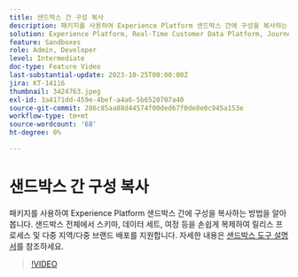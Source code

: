 ```yaml
---
title: 샌드박스 간 구성 복사
description: 패키지를 사용하여 Experience Platform 샌드박스 간에 구성을 복사하는 방법을 알아봅니다. 샌드박스에서 스키마, 데이터 세트, 여정 등을 쉽게 복제할 수 있습니다.
solution: Experience Platform, Real-Time Customer Data Platform, Journey Optimizer
feature: Sandboxes
role: Admin, Developer
level: Intermediate
doc-type: Feature Video
last-substantial-update: 2023-10-25T00:00:00Z
jira: KT-14116
thumbnail: 3424763.jpeg
exl-id: 3a4171dd-459e-4bef-a4a6-5b6520707a40
source-git-commit: 286c85aa88d44574f00ded67f0de8e0c945a153e
workflow-type: tm+mt
source-wordcount: '68'
ht-degree: 0%

---
```


# 샌드박스 간 구성 복사

패키지를 사용하여 Experience Platform 샌드박스 간에 구성을 복사하는 방법을 알아봅니다. 샌드박스 전체에서 스키마, 데이터 세트, 여정 등을 손쉽게 복제하여 릴리스 프로세스 및 다중 지역/다중 브랜드 배포를 지원합니다. 자세한 내용은 [샌드박스 도구 설명서](https://experienceleague.adobe.com/docs/experience-platform/sandbox/ui/sandbox-tooling.html?lang=ko)를 참조하세요.

>[!VIDEO](https://video.tv.adobe.com/v/3424763/?learn=on&enablevpops)
